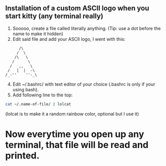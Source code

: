 ## Installation of a custom ASCII logo when you start kitty (any terminal really)
1. Sooooo, create a file called literally anything. (Tip: use a dot before the name to make it hidden)
2. Edit said file and add your ASCII logo, I went with this:
```ascii
      /\
     /  \
    /\   \
   /      \
  /   ,,   \
 /   |  |  -\
/_-''    ''-_\
```  
4. Edit ~/.bashrc/ with text editor of your choice (.bashrc is only if your using bash).
5. Add following line to the top:
```bash
cat ~/.name-of-file/ | lolcat
```
(lolcat is to make it a random rainbow color, optional but I use it)<br>

# Now everytime you open up any terminal, that file will be read and printed.
